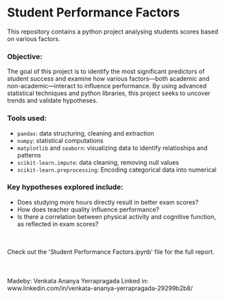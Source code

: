 # Student Performance Factors
This repository contains a python project analysing students scores based on various factors.

### Objective:
The goal of this project is to identify the most significant predictors of student success and examine how various factors—both academic and non-academic—interact to influence performance.
By using advanced statistical techniques and python libraries, this project seeks to uncover trends and validate hypotheses.

### Tools used:
- <code>pandas</code>: data structuring, cleaning and extraction
- <code>numpy</code>: statistical computations
- <code>matplotlib</code> and <code>seaborn</code>: visualizing data to identify relatioships and patterns
- <code>scikit-learn.impute</code>: data cleaning, removing null values
- <code>scikit-learn.preprocessing</code>: Encoding categorical data into numerical

### Key hypotheses explored include:

- Does studying more hours directly result in better exam scores?
- How does teacher quality influence performance?
- Is there a correlation between physical activity and cognitive function, as reflected in exam scores?

<br>
<br>
Check out the 'Student Performance Factors.ipynb' file for the full report.
<br>
<br>
<br>
<br>
Madeby:
Venkata Ananya Yerrapragada
Linked in: www.linkedin.com/in/venkata-ananya-yerrapragada-29299b2b8/
